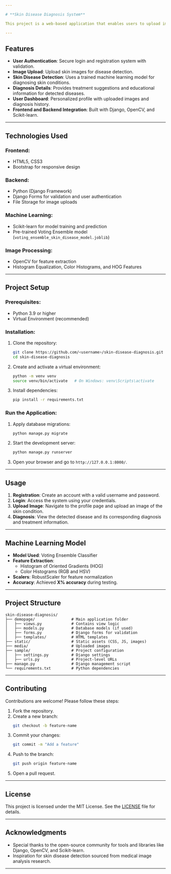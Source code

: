 ```yaml
---

# **Skin Disease Diagnosis System**

This project is a web-based application that enables users to upload images for detecting and diagnosing common skin diseases using machine learning and image processing techniques. It also includes user authentication, registration, and personalized profiles.

---
```


## **Features**

- **User Authentication**: Secure login and registration system with validation.
- **Image Upload**: Upload skin images for disease detection.
- **Skin Disease Detection**: Uses a trained machine learning model for diagnosing skin conditions.
- **Diagnosis Details**: Provides treatment suggestions and educational information for detected diseases.
- **User Dashboard**: Personalized profile with uploaded images and diagnosis history.
- **Frontend and Backend Integration**: Built with Django, OpenCV, and Scikit-learn.

---

## **Technologies Used**

### **Frontend**:
- HTML5, CSS3
- Bootstrap for responsive design

### **Backend**:
- Python (Django Framework)
- Django Forms for validation and user authentication
- File Storage for image uploads

### **Machine Learning**:
- Scikit-learn for model training and prediction
- Pre-trained Voting Ensemble model (`voting_ensemble_skin_disease_model.joblib`)

### **Image Processing**:
- OpenCV for feature extraction
- Histogram Equalization, Color Histograms, and HOG Features

---

## **Project Setup**

### **Prerequisites**:
- Python 3.9 or higher
- Virtual Environment (recommended)

### **Installation**:
1. Clone the repository:
   ```bash
   git clone https://github.com/<username>/skin-disease-diagnosis.git
   cd skin-disease-diagnosis
   ```
2. Create and activate a virtual environment:
   ```bash
   python -m venv venv
   source venv/bin/activate   # On Windows: venv\Scripts\activate
   ```
3. Install dependencies:
   ```bash
   pip install -r requirements.txt
   ```

### **Run the Application**:
1. Apply database migrations:
   ```bash
   python manage.py migrate
   ```
2. Start the development server:
   ```bash
   python manage.py runserver
   ```
3. Open your browser and go to `http://127.0.0.1:8000/`.

---

## **Usage**

1. **Registration**: Create an account with a valid username and password.
2. **Login**: Access the system using your credentials.
3. **Upload Image**: Navigate to the profile page and upload an image of the skin condition.
4. **Diagnosis**: View the detected disease and its corresponding diagnosis and treatment information.

---

## **Machine Learning Model**

- **Model Used**: Voting Ensemble Classifier
- **Feature Extraction**:
  - Histogram of Oriented Gradients (HOG)
  - Color Histograms (RGB and HSV)
- **Scalers**: RobustScaler for feature normalization
- **Accuracy**: Achieved **X% accuracy** during testing.

---

## **Project Structure**

```plaintext
skin-disease-diagnosis/
├── demopage/                # Main application folder
│   ├── views.py             # Contains view logic
│   ├── models.py            # Database models (if used)
│   ├── forms.py             # Django forms for validation
│   ├── templates/           # HTML templates
├── static/                  # Static assets (CSS, JS, images)
├── media/                   # Uploaded images
├── sample/                  # Project configuration
│   ├── settings.py          # Django settings
│   ├── urls.py              # Project-level URLs
├── manage.py                # Django management script
└── requirements.txt         # Python dependencies
```

---

## **Contributing**

Contributions are welcome! Please follow these steps:
1. Fork the repository.
2. Create a new branch:
   ```bash
   git checkout -b feature-name
   ```
3. Commit your changes:
   ```bash
   git commit -m "Add a feature"
   ```
4. Push to the branch:
   ```bash
   git push origin feature-name
   ```
5. Open a pull request.

---

## **License**

This project is licensed under the MIT License. See the [LICENSE](LICENSE) file for details.

---

## **Acknowledgments**

- Special thanks to the open-source community for tools and libraries like Django, OpenCV, and Scikit-learn.
- Inspiration for skin disease detection sourced from medical image analysis research.

---
